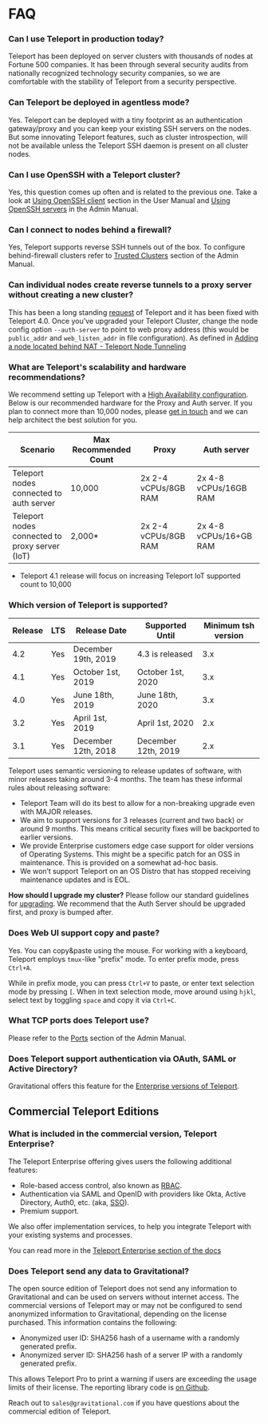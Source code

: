 
# FAQ

### Can I use Teleport in production today?

Teleport has been deployed on server clusters with thousands of nodes at
Fortune 500 companies. It has been through several security audits from
nationally recognized technology security companies, so we are comfortable with
the stability of Teleport from a security perspective. 

### Can Teleport be deployed in agentless mode?

Yes. Teleport can be deployed with a tiny footprint as an authentication
gateway/proxy and you can keep your existing SSH servers on the nodes. But some
innovating Teleport features, such as cluster introspection, will not be
available unless the Teleport SSH daemon is present on all cluster nodes.

### Can I use OpenSSH with a Teleport cluster?

Yes, this question comes up often and is related to the previous one. Take a 
look at [Using OpenSSH client](user-manual.md##using-teleport-with-openssh) 
section in the User Manual and [Using OpenSSH servers](admin-guide.md) in the 
Admin Manual.

### Can I connect to nodes behind a firewall?

Yes, Teleport supports reverse SSH tunnels out of the box. To configure
behind-firewall clusters refer to [Trusted Clusters](admin-guide.md#trusted-clusters) 
section of the Admin Manual.

### Can individual nodes create reverse tunnels to a proxy server without creating a new cluster? 

This has been a long standing [request](https://github.com/gravitational/teleport/issues/803) of Teleport and
it has been fixed with Teleport 4.0.   Once you've upgraded your Teleport Cluster, change the node config
option `--auth-server` to point to web proxy address (this would be `public_addr` and `web_listen_addr` 
in file configuration). As defined in [Adding a node located behind NAT - Teleport Node Tunneling](admin-guide.md#adding-a-node-located-behind-nat)

### What are Teleport's scalability and hardware recommendations?

We recommend setting up Teleport with a [High Availability configuration](admin-guide.md#high-availability). Below is our
recommended hardware for the Proxy and Auth server. If you plan to connect more than 10,000 nodes, please 
[get in touch](mailto:info@gravitational.com) and we can help architect the best solution for you. 

Scenario | Max Recommended Count | Proxy | Auth server
------------ | -------------|---------|-------
Teleport nodes connected to auth server | 10,000 |2x  2-4 vCPUs/8GB RAM | 2x 4-8 vCPUs/16GB RAM
Teleport nodes connected to proxy server (IoT) | 2,000* | 2x 2-4 vCPUs/8GB RAM |2x 4-8 vCPUs/16+GB RAM


* Teleport 4.1 release will focus on increasing Teleport IoT supported count to 10,000

### Which version of Teleport is supported? 

| Release       | LTS | Release Date         | Supported Until      | Minimum tsh version  | 
| --------------|-----| -------------------- | -------------------- | -------------------- |
| 4.2           | Yes | December 19th, 2019  | 4.3 is released      | 3.x                  |
| 4.1           | Yes | October 1st, 2019    | October 1st, 2020    | 3.x                  |
| 4.0           | Yes | June 18th, 2019      | June 18th, 2020      | 3.x                  |
| 3.2           | Yes | April 1st, 2019      | April 1st, 2020      | 2.x                  |
| 3.1           | Yes | December 12th, 2018  | December 12th, 2019  | 2.x                  |

Teleport uses semantic versioning to release updates of software, with minor releases taking 
around 3-4 months. The team has these informal rules about releasing software:

- Teleport Team will do its best to allow for a non-breaking upgrade even with MAJOR releases. 
- We aim to support versions for 3 releases (current and two back) or around 9 months. 
This means critical security fixes will be backported to earlier versions. 
- We provide Enterprise customers edge case support for older versions of Operating Systems. This might be a specific patch for an OSS in maintenance. This is provided on a somewhat ad-hoc basis.
- We won’t support Teleport on an OS Distro that has stopped receiving maintenance updates and is EOL. 

**How should I upgrade my cluster?**
Please follow our standard guidelines for [upgrading](admin-guide.md#upgrading-teleport).
We recommend that the Auth Server should be upgraded first, and proxy is bumped after. 

### Does Web UI support copy and paste?

Yes. You can copy&paste using the mouse. For working with a keyboard, Teleport employs 
`tmux`-like "prefix" mode. To enter prefix mode, press `Ctrl+A`.

While in prefix mode, you can press `Ctrl+V` to paste, or enter text selection
mode by pressing `[`. When in text selection mode, move around using `hjkl`, select 
text by toggling `space` and copy it via `Ctrl+C`.

### What TCP ports does Teleport use?

Please refer to the [Ports](admin-guide.md#ports) section of the Admin Manual.

### Does Teleport support authentication via OAuth, SAML or Active Directory?

Gravitational offers this feature for the [Enterprise versions of Teleport](enterprise/index.md).

## Commercial Teleport Editions

### What is included in the commercial version, Teleport Enterprise?

The Teleport Enterprise offering gives users the following additional features:

* Role-based access control, also known as [RBAC](enterprise/index.md#rbac).
* Authentication via SAML and OpenID with providers like Okta, Active
  Directory, Auth0, etc. (aka, [SSO](enterprise/ssh_sso.md)).
* Premium support.

We also offer implementation services, to help you integrate
Teleport with your existing systems and processes.

You can read more in the [Teleport Enterprise section of the docs](enterprise/index.md)

### Does Teleport send any data to Gravitational?

The open source edition of Teleport does not send any information to
Gravitational and can be used on servers without internet access. The
commercial versions of Teleport may or may not be configured to send anonymized
information to Gravitational, depending on the license purchased. This
information contains the following:

* Anonymized user ID: SHA256 hash of a username with a randomly generated prefix.
* Anonymized server ID: SHA256 hash of a server IP with a randomly generated prefix.

This allows Teleport Pro to print a warning if users are exceeding the usage limits
of their license. The reporting library code is [on Github](https://github.com/gravitational/reporting).

Reach out to `sales@gravitational.com` if you have questions about the commercial
edition of Teleport.
